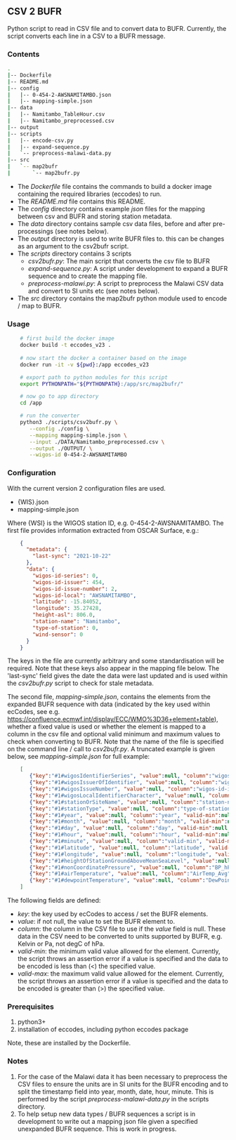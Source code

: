 ## CSV 2 BUFR
Python script to read in CSV file and to convert data to BUFR. Currently, the script converts each line in a 
CSV to a BUFR message.

### Contents
````bash
.
|-- Dockerfile
|-- README.md
|-- config
|   |-- 0-454-2-AWSNAMITAMBO.json
|   |-- mapping-simple.json
|-- data
|   |-- Namitambo_TableHour.csv
|   |-- Namitambo_preprocessed.csv
|-- output
|-- scripts
|   |-- encode-csv.py
|   |-- expand-sequence.py
|   `-- preprocess-malawi-data.py
|-- src
|   `-- map2bufr
|       `-- map2bufr.py
````
- The *Dockerfile* file contains the commands to build a docker image containing the required libraries (eccodes) to run.
- The *README.md* file contains this README.
- The *config* directory contains example *json* files for the mapping between csv and BUFR and storing station metadata.
- The *data* directory contains sample csv data files, before and after pre-processings (see notes below).
- The *output* directory is used to write BUFR files to. this can be changes as an argument to the csv2bufr script.
- The *scripts* directory contains 3 scripts
  - *csv2bufr.py*: The main script that converts the csv file to BUFR
  - *expand-sequence.py*: A script under development to expand a BUFR sequence and to create the mapping file.
  - *preprocess-malawi.py*: A script to preprocess the Malawi CSV data and convert to SI units etc (see notes below).
- The *src* directory contains the map2bufr python module used to encode / map to BUFR.

### Usage
````bash
    # first build the docker image
    docker build -t eccodes_v23 .
    
    # now start the docker a container based on the image
    docker run -it -v ${pwd}:/app eccodes_v23

    # export path to python modules for this script
    export PYTHONPATH="${PYTHONPATH}:/app/src/map2bufr/"

    # now go to app directory
    cd /app

    # run the converter
    python3 ./scripts/csv2bufr.py \
       --config ./config \
       --mapping mapping-simple.json \
       --input ./DATA/Namitambo_preprocessed.csv \
       --output ./OUTPUT/ \
       --wigos-id 0-454-2-AWSNAMITAMBO 
````
### Configuration

With the current version 2 configuration files are used.

- {WIS}.json
- mapping-simple.json


Where {WSI} is the WIGOS station ID, e.g. 0-454-2-AWSNAMITAMBO. 
The first file provides information extracted from OSCAR Surface, e.g.:
````json
    {
      "metadata": {
        "last-sync": "2021-10-22"
      },
      "data": {
        "wigos-id-series": 0,
        "wigos-id-issuer": 454,
        "wigos-id-issue-number": 2,
        "wigos-id-local": "AWSNAMITAMBO",
        "latitude": -15.84052,
        "longitude": 35.27428,
        "height-asl": 806.0,
        "station-name": "Namitambo",
        "type-of-station": 0,
        "wind-sensor": 0
      }
    }
````


The keys in the file are currently arbitrary and some standardisation will be required. Note that these keys also
appear in the mapping file below. The 'last-sync' field gives the date the data were last updated and is used within
the *csv2bufr.py* script to check for stale metadata.

The second file, *mapping-simple.json*, contains the elements from the expanded BUFR sequence with data (indicated by 
the key used within ecCodes, see e.g. https://confluence.ecmwf.int/display/ECC/WMO%3D36+element+table), whether a fixed
value is used or whether the element is mapped to a column in the csv file and optional valid minimum and maximum 
values to check when converting to BUFR. Note that the name of the file is specified on the command line / call to 
*csv2bufr.py*. A truncated example is given below, see *mapping-simple.json* for full example:
````json
    [
       {"key":"#1#wigosIdentifierSeries", "value":null, "column":"wigos-id-series", "valid-min":null, "valid-max":null},
       {"key":"#1#wigosIssuerOfIdentifier", "value":null, "column":"wigos-id-issuer", "valid-min":null, "valid-max":null},
       {"key":"#1#wigosIssueNumber", "value":null, "column":"wigos-id-issue-number", "valid-min":null, "valid-max":null},
       {"key":"#1#wigosLocalIdentifierCharacter", "value":null, "column":"wigos-id-local", "valid-min":null, "valid-max":null},
       {"key":"#1#stationOrSiteName", "value":null, "column":"station-name", "valid-min":null, "valid-max":null},
       {"key":"#1#stationType", "value":null, "column":"type-of-station", "valid-min":null, "valid-max":null},
       {"key":"#1#year", "value":null, "column":"year", "valid-min":null, "valid-max":null},
       {"key":"#1#month", "value":null, "column":"month", "valid-min":null, "valid-max":null},
       {"key":"#1#day", "value":null, "column":"day", "valid-min":null, "valid-max":null},
       {"key":"#1#hour", "value":null, "column":"hour", "valid-min":null, "valid-max":null},
       {"key":"#1#minute", "value":null, "column":"valid-min", "valid-min":null, "valid-max":null},
       {"key":"#1#latitude", "value":null, "column":"latitude", "valid-min":null, "valid-max":null},
       {"key":"#1#longitude", "value":null, "column":"longitude", "valid-min":null, "valid-max":null},
       {"key":"#1#heightOfStationGroundAboveMeanSeaLevel", "value":null, "column":"height-asl", "valid-min":null, "valid-max":null},
       {"key":"#1#nonCoordinatePressure", "value":null, "column":"BP_hPa_Avg", "valid-min":null, "valid-max":null},
       {"key":"#1#airTemperature", "value":null, "column":"AirTemp_Avg", "valid-min":250, "valid-max":350},
       {"key":"#1#dewpointTemperature", "value":null, "column":"DewPointTemp_Avg", "valid-min":250, "valid-max":350}
    ]
````
The following fields are defined:
- *key*: the key used by ecCodes to access / set the BUFR elements.
- *value*: if not null, the value to set the BUFR element to.
- *column*: the column in the CSV file to use if the *value* field is null. These data in the CSV need to be converted to units supported by BUFR, e.g. Kelvin or Pa, not degC of hPa.
- *valid-min*: the minimum valid value allowed for the element. Currently, the script throws an assertion error if a value is specified and the data to be encoded is less than (<) the specified value.
- *valid-max*: the maximum valid value allowed for the element. Currently, the script throws an assertion error if a value is specified and the data to be encoded is greater than (>) the specified value.

### Prerequisites

1) python3+
2) installation of eccodes, including python eccodes package 

Note, these are installed by the Dockerfile.

### Notes 

1) For the case of the Malawi data it has been necessary to preprocess the CSV files to ensure the units are in SI units
for the BUFR encoding and to split the timestamp field into year, month, date, hour, minute. This is performed by the
script *preprocess-malawi-data.py* in the scripts directory.
2) To help setup new data types / BUFR sequences a script is in development to write out a mapping json file given a specified unexpanded BUFR sequence. This is work in progress. 